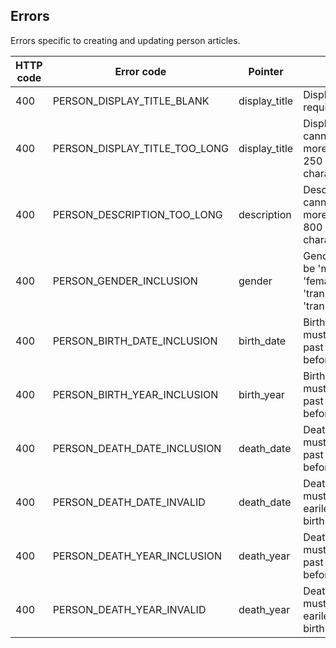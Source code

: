 ## <a name="people_errors"></a>Errors

Errors specific to creating and updating person articles.

HTTP code | Error code | Pointer | Title
--------- | ---------- | ------- | -----
400 | PERSON_DISPLAY_TITLE_BLANK | display_title | Display title is required.
400 | PERSON_DISPLAY_TITLE_TOO_LONG | display_title | Display title cannot be more than 250 characters.
400 | PERSON_DESCRIPTION_TOO_LONG | description | Description cannot be more than 800 characters.
400 | PERSON_GENDER_INCLUSION | gender | Gender must be 'male', 'female', 'transman' or 'transwoman'.
400 | PERSON_BIRTH_DATE_INCLUSION | birth_date | Birth date must be a past date not before 1800.
400 | PERSON_BIRTH_YEAR_INCLUSION | birth_year | Birth year must be a past year not before 1800.
400 | PERSON_DEATH_DATE_INCLUSION | death_date | Death date must be a past date not before 1800.
400 | PERSON_DEATH_DATE_INVALID | death_date | Death date must not be eariler than birth date.
400 | PERSON_DEATH_YEAR_INCLUSION | death_year | Death year must be a past year not before 1800.
400 | PERSON_DEATH_YEAR_INVALID | death_year | Death year must not be eariler than birth year.
